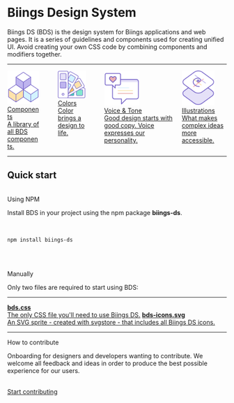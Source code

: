 <br><br><br>
<h1 class="title is-1">Biings <span class="has-text-weight-light">Design System</span></h1>
<p class="subtitle is-5">
    <span class="has-text-weight-semibold">Biings DS</span> (BDS) is the design system for Biings applications and web pages. It is a series of guidelines and components used for creating unified UI. Avoid creating your own CSS code by combining components and modifiers together.
</p>

<hr class="is-small">

<div class="columns is-multiline is-mobile is-variable">
    <div class="column is-half-desktop is-full-tablet">
        <a href="#/avatar" class="box is-bordered is-relaxed is-link">
            <img src="media/components.png" width="80" class="no-zoom"/>
            <div>
                <div class="title is-3 has-text-primary has-text-weight-light">Components</div>
                <div class="subtitle is-6">A library of all BDS components.</div>
            </div>
        </a>
    </div>
    <div class="column is-12 is-hidden-desktop"></div>
    <div class="column is-half-desktop is-full-tablet">
        <a href="#/color" class="box is-bordered is-relaxed is-link">
            <img src="media/style.png" width="80" class="no-zoom"/>
            <div>
                <div class="title is-3 has-text-primary has-text-weight-light">Colors</div>
                <div class="subtitle is-6">Color brings a design to life.</div>
            </div>
        </a>
    </div>
    <div class="column is-12 is-hidden-desktop"></div>
    <div class="column is-half-desktop is-full-tablet">
        <a href="#/voice" class="box is-bordered is-relaxed is-link">
            <img src="media/voice.png" width="80" class="no-zoom"/>
            <div>
                <div class="title is-3 has-text-primary has-text-weight-light">Voice & Tone</div>
                <div class="subtitle is-6">Good design starts with good copy. Voice expresses our personality.</div>
            </div>
        </a>
    </div>
    <div class="column is-half-desktop is-full-tablet">
        <a href="#/illustration" class="box is-bordered is-relaxed is-link">
            <img src="media/layout.png" width="75" class="no-zoom"/>
            <div>
                <div class="title is-3 has-text-primary has-text-weight-light">Illustrations</div>
                <div class="subtitle is-6">What makes complex ideas more accessible.</div>
            </div>
        </a>
    </div>
</div>

<hr class="is-visible is-large">

<h2 class="title is-3">Quick start</h2><br>

<div class="has-text-weight-bold">Using NPM</div>

Install BDS in your project using the npm package <strong>biings-ds</strong>.

<br>

    npm install biings-ds

<br><br>

<div class="has-text-weight-bold">Manually</div>

Only two files are required to start using BDS:

<hr class="is-small">

<a href="https://raw.githubusercontent.com/ForsysInteractive/biings-ds/master/build/bds.css" class="box is-bordered is-link" download><span class="is-monospace">**bds.css**</span><br>The only CSS file you'll need to use Biings DS.</a>
<a href="https://raw.githubusercontent.com/ForsysInteractive/biings-ds/master/build/bds-icons.min.svg" class="box is-bordered is-link" download><span class="is-monospace">**bds-icons.svg**</span><br>An SVG sprite - created with svgstore - that includes all Biings DS icons.</a>

<hr>

<div class="box is-bordered is-relaxed">
    <div class="title is-spaced is-3 has-text-weight-light has-text-primary">How to contribute</div>
    <p>Onboarding for designers and developers wanting to contribute. We welcome all feedback and ideas in order to produce the best possible experience for our users.</p><br>
    <a href="#/contribute" class="button is-primary">Start contributing</a>
</div>
